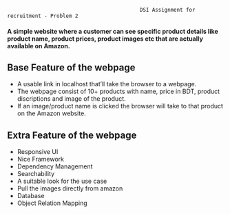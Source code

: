 
 
                                               DSI Assignment for recruitment - Problem 2 
 
#### A simple website where a customer can see specific product details like product name, product prices, product images etc that are actually available on Amazon.

## Base Feature of the webpage
* A usable link in localhost that’ll take the browser to a webpage.
* The webpage consist of 10+ products with name, price in BDT, product discriptions and image of the product.
* If an image/product name is clicked the browser will take to that product on the Amazon website. 

## Extra Feature of the webpage 
* Responsive UI
* Nice Framework
* Dependency Management
* Searchability
* A suitable look for the use case
* Pull the images directly from amazon
* Database
* Object Relation Mapping
